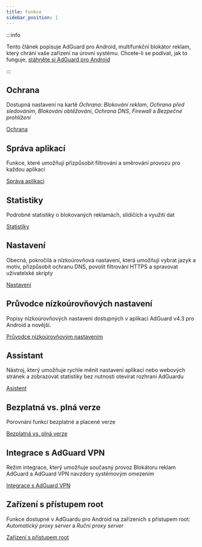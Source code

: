 ```yaml
---
title: Funkce
sidebar_position: 1
---
```


:::info

Tento článek popisuje AdGuard pro Android, multifunkční blokátor reklam, který chrání vaše zařízení na úrovni systému. Chcete-li se podívat, jak to funguje, [stáhněte si AdGuard pro Android](https://agrd.io/download-kb-adblock)

:::

## Ochrana

Dostupná nastavení na kartě _Ochrana_: _Blokování reklam_, _Ochrana před sledováním_, _Blokování obtěžování_, _Ochrana DNS_, _Firewall_ a _Bezpečné prohlížení_

[Ochrana](/adguard-for-android/features/protection/protection.md)

## Správa aplikací

Funkce, které umožňují přizpůsobit filtrování a směrování provozu pro každou aplikaci

[Správa aplikací](/adguard-for-android/features/app-management.md)

## Statistiky

Podrobné statistiky o blokovaných reklamách, slídičích a využití dat

[Statistiky](/adguard-for-android/features/statistics.md)

## Nastavení

Obecná, pokročilá a nízkoúrovňová nastavení, která umožňují vybrat jazyk a motiv, přizpůsobit ochranu DNS, povolit filtrování HTTPS a spravovat uživatelské skripty

[Nastavení](/adguard-for-android/features/settings.md)

## Průvodce nízkoúrovňových nastavení

Popisy nízkoúrovňových nastavení dostupných v aplikaci AdGuard v4.3 pro Android a novější.

[Průvodce nízkoúrovňovým nastavením](/adguard-for-android/features/low-level-settings.md)

## Assistant

Nástroj, který umožňuje rychle měnit nastavení aplikací nebo webových stránek a zobrazovat statistiky bez nutnosti otevírat rozhraní AdGuardu

[Asistent](/adguard-for-android/features/assistant.md)

## Bezplatná vs. plná verze

Porovnání funkcí bezplatné a placené verze

[Bezplatná vs. plná verze](/adguard-for-android/features/free-vs-full.mdx)

## Integrace s AdGuard VPN

Režim integrace, který umožňuje současný provoz Blokátoru reklam AdGuard a AdGuard VPN navzdory systémovým omezením

[Integrace s AdGuard VPN](/adguard-for-android/features/integration-with-vpn.md)

## Zařízení s přístupem root

Funkce dostupné v AdGuardu pro Android na zařízeních s přístupem root: _Automatický proxy server_ a _Ruční proxy server_

[Zařízení s přístupem root](/adguard-for-android/features/rooted.md)
